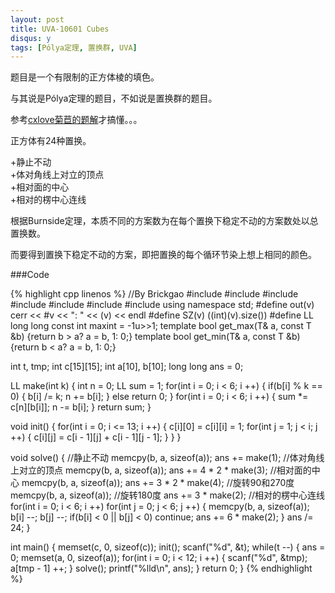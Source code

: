 ```yaml
---
layout: post
title: UVA-10601 Cubes
disqus: y
tags: [Pólya定理, 置换群, UVA]
---
```


题目是一个有限制的正方体棱的填色。

与其说是Pólya定理的题目，不如说是置换群的题目。

参考<a href="http://blog.csdn.net/acm_cxlove/article/details/7866192">cxlove菊苣的题解</a>才搞懂。。。

正方体有24种置换。

+静止不动  
+体对角线上对立的顶点  
+相对面的中心  
+相对的楞中心连线  

根据Burnside定理，本质不同的方案数为在每个置换下稳定不动的方案数处以总置换数。

而要得到置换下稳定不动的方案，即把置换的每个循环节染上想上相同的颜色。


###Code

{% highlight cpp linenos %}
//By Brickgao
#include <iostream>
#include <cstdio>
#include <cstring>
#include <cmath>
#include <cstdlib>
#include <algorithm>
#include <vector>
using namespace std;
#define out(v) cerr << #v << ": " << (v) << endl
#define SZ(v) ((int)(v).size())
#define LL long long
const int maxint = -1u>>1;
template <class T> bool get_max(T& a, const T &b) {return b > a? a = b, 1: 0;}
template <class T> bool get_min(T& a, const T &b) {return b < a? a = b, 1: 0;}

int t, tmp;
int c[15][15];
int a[10], b[10];
long long ans = 0;

LL make(int k) {
    int n = 0;
    LL sum = 1;
    for(int i = 0; i < 6; i ++) {
        if(b[i] % k == 0) {
            b[i] /= k;
            n += b[i];
        }
        else
            return 0;
    }
    for(int i = 0; i < 6; i ++) {
        sum *= c[n][b[i]];
        n -= b[i];
    }
    return sum;
}

void init() {
    for(int i = 0; i <= 13; i ++) {
        c[i][0] = c[i][i] = 1;
        for(int j = 1; j < i; j ++) {
            c[i][j] = c[i - 1][j] + c[i - 1][j - 1];
        }
    }
}

void solve() {
    //静止不动
    memcpy(b, a, sizeof(a));
    ans += make(1);
    //体对角线上对立的顶点
    memcpy(b, a, sizeof(a));
    ans += 4 * 2 * make(3);
    //相对面的中心
    memcpy(b, a, sizeof(a));
    ans += 3 * 2 * make(4); //旋转90和270度
    memcpy(b, a, sizeof(a)); //旋转180度
    ans += 3 * make(2);
    //相对的楞中心连线
    for(int i = 0; i < 6; i ++)
        for(int j = 0; j < 6; j ++) {
            memcpy(b, a, sizeof(a));
            b[i] --;
            b[j] --;
            if(b[i] < 0 || b[j] < 0) continue;
            ans += 6 * make(2);
        }
    ans /= 24;
}

int main() {
    memset(c, 0, sizeof(c));
    init();
    scanf("%d", &t);
    while(t --) {
        ans = 0;
        memset(a, 0, sizeof(a));
        for(int i = 0; i < 12; i ++) {
            scanf("%d", &tmp);
            a[tmp - 1] ++;
        }
        solve();
        printf("%lld\n", ans);
    }
    return 0;
}
{% endhighlight %}
